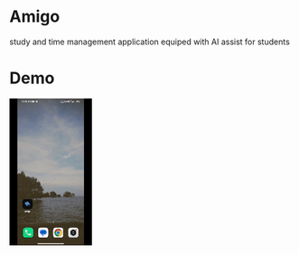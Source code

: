 # Amigo

study and time management application equiped with AI assist for students

# Demo

![](./resources/rec.gif)
